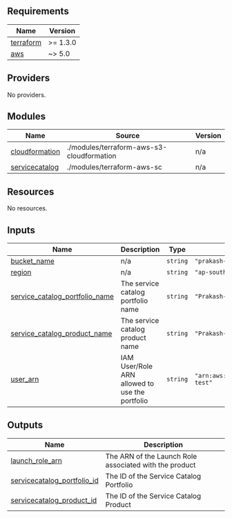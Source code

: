 ## Requirements

| Name | Version |
|------|---------|
| <a name="requirement_terraform"></a> [terraform](#requirement\_terraform) | >= 1.3.0 |
| <a name="requirement_aws"></a> [aws](#requirement\_aws) | ~> 5.0 |

## Providers

No providers.

## Modules

| Name | Source | Version |
|------|--------|---------|
| <a name="module_cloudformation"></a> [cloudformation](#module\_cloudformation) | ./modules/terraform-aws-s3-cloudformation | n/a |
| <a name="module_servicecatalog"></a> [servicecatalog](#module\_servicecatalog) | ./modules/terraform-aws-sc | n/a |

## Resources

No resources.

## Inputs

| Name | Description | Type | Default | Required |
|------|-------------|------|---------|:--------:|
| <a name="input_bucket_name"></a> [bucket\_name](#input\_bucket\_name) | n/a | `string` | `"prakash-cloudformation-template"` | no |
| <a name="input_region"></a> [region](#input\_region) | n/a | `string` | `"ap-south-1"` | no |
| <a name="input_service_catalog_portfolio_name"></a> [service\_catalog\_portfolio\_name](#input\_service\_catalog\_portfolio\_name) | The service catalog portfolio name | `string` | `"Prakash-My-hello-portfolio"` | no |
| <a name="input_service_catalog_product_name"></a> [service\_catalog\_product\_name](#input\_service\_catalog\_product\_name) | The service catalog product name | `string` | `"Prakash-My-hello-product"` | no |
| <a name="input_user_arn"></a> [user\_arn](#input\_user\_arn) | IAM User/Role ARN allowed to use the portfolio | `string` | `"arn:aws:iam::495599733393:user/prakash-test"` | no |

## Outputs

| Name | Description |
|------|-------------|
| <a name="output_launch_role_arn"></a> [launch\_role\_arn](#output\_launch\_role\_arn) | The ARN of the Launch Role associated with the product |
| <a name="output_servicecatalog_portfolio_id"></a> [servicecatalog\_portfolio\_id](#output\_servicecatalog\_portfolio\_id) | The ID of the Service Catalog Portfolio |
| <a name="output_servicecatalog_product_id"></a> [servicecatalog\_product\_id](#output\_servicecatalog\_product\_id) | The ID of the Service Catalog Product |
